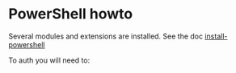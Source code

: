 # PowerShell howto

Several modules and extensions are installed. See the doc [install-powershell](../additions/install-powershell.sh)



To auth you will need to:
<thomas knows>